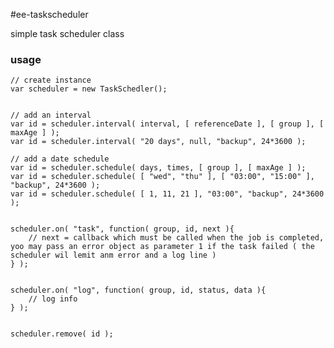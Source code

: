 #ee-taskscheduler


simple task scheduler class


### usage

	// create instance
	var scheduler = new TaskSchedler();


	// add an interval
	var id = scheduler.interval( interval, [ referenceDate ], [ group ], [ maxAge ] );
	var id = scheduler.interval( "20 days", null, "backup", 24*3600 );

	// add a date schedule
	var id = scheduler.schedule( days, times, [ group ], [ maxAge ] );
	var id = scheduler.schedule( [ "wed", "thu" ], [ "03:00", "15:00" ], "backup", 24*3600 );
	var id = scheduler.schedule( [ 1, 11, 21 ], "03:00", "backup", 24*3600 );


	scheduler.on( "task", function( group, id, next ){
		// next = callback which must be called when the job is completed, yoo may pass an error object as parameter 1 if the task failed ( the scheduler wil lemit anm error and a log line )
	} );


	scheduler.on( "log", function( group, id, status, data ){
		// log info
	} );


	scheduler.remove( id );